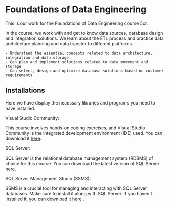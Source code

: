 # Foundations of Data Engineering  

This is our work for the Foundations of Data Engineering course 5cr.  

In the course, we work with and get to know data sources, database design and integration solutions. 
We learn about the ETL process and practice data architecture planning and data transfer to different platforms.

    - Understand the essential concepts related to data architecture, integration and data storage
    - Can plan and implement solutions related to data movement and storage
    - Can select, design and optimize database solutions based on customer requirements


## Installations
Here we have display the necessary libraries and programs you need to have installed.

 Visual Studio Community:   
   
 This course involves hands-on coding exercises, and Visual Studio Community is the integrated development environment (IDE) used. You can download it [here](https://visualstudio.microsoft.com/vs/community/).  


 SQL Server:  
   
SQL Server is the relational database management system (RDBMS) of choice for this course. You can download the latest version of SQL Server [here](https://www.microsoft.com/en-us/sql-server/sql-server-downloads).  

SQL Server Management Studio (SSMS):   
  
SSMS is a crucial tool for managing and interacting with SQL Server databases. Make sure to install it along with SQL Server. If you haven't installed it, you can download it [here](https://learn.microsoft.com/en-us/sql/ssms/download-sql-server-management-studio-ssms?view=sql-server-ver16) .  

